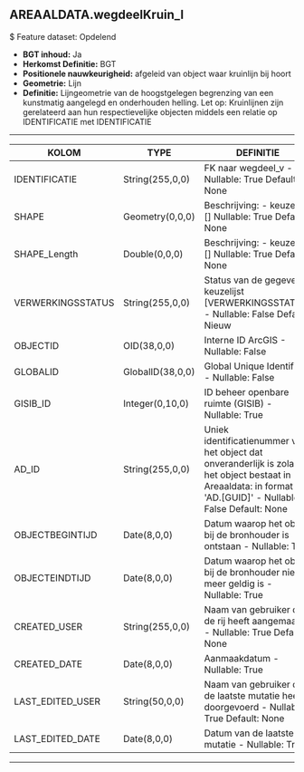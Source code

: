## AREAALDATA.wegdeelKruin_l

$ Feature dataset: Opdelend

* __BGT inhoud:__ Ja
* __Herkomst Definitie:__ BGT
* __Positionele nauwkeurigheid:__ afgeleid van object waar kruinlijn bij hoort
* __Geometrie:__ Lijn
* __Definitie:__  Lijngeometrie van de hoogstgelegen begrenzing van een kunstmatig aangelegd en onderhouden helling. Let op: Kruinlijnen zijn gerelateerd aan hun respectievelijke objecten middels een relatie op IDENTIFICATIE met IDENTIFICATIE
***

|KOLOM                             |TYPE          	    |DEFINITIE|
|------                            |----          	    |-----    |
|IDENTIFICATIE                     |String(255,0,0)     |FK naar wegdeel_v - Nullable: True Default: None|
|SHAPE                             |Geometry(0,0,0)     |Beschrijving: - keuzelijst [] Nullable: True Default: None|
|SHAPE_Length                      |Double(0,0,0)       |Beschrijving: - keuzelijst [] Nullable: True Default: None|
|VERWERKINGSSTATUS                 |String(255,0,0)     |Status van de gegevens, keuzelijst [VERWERKINGSSTATUS] - Nullable: False Default: Nieuw|
|OBJECTID                          |OID(38,0,0)         |Interne ID ArcGIS - Nullable: False|
|GLOBALID                          |GlobalID(38,0,0)    |Global Unique Identifier - Nullable: False|
|GISIB_ID                          |Integer(0,10,0)     |ID beheer openbare ruimte (GISIB) - Nullable: True|
|AD_ID                             |String(255,0,0)     |Uniek identificatienummer voor het object dat onveranderlijk is zolang het object bestaat in Areaaldata: in format 'AD.[GUID]' - Nullable: False Default: None|
|OBJECTBEGINTIJD                   |Date(8,0,0)         |Datum waarop het object bij de bronhouder is ontstaan - Nullable: True|
|OBJECTEINDTIJD                    |Date(8,0,0)         |Datum waarop het object bij de bronhouder niet meer geldig is - Nullable: True|
|CREATED_USER                      |String(255,0,0)     |Naam van gebruiker die de rij heeft aangemaakt - Nullable: True Default: None|
|CREATED_DATE                      |Date(8,0,0)         |Aanmaakdatum - Nullable: True|
|LAST_EDITED_USER                  |String(50,0,0)      |Naam van gebruiker die de laatste mutatie heeft doorgevoerd - Nullable: True Default: None|
|LAST_EDITED_DATE                  |Date(8,0,0)         |Datum van de laatste mutatie - Nullable: True|

***
